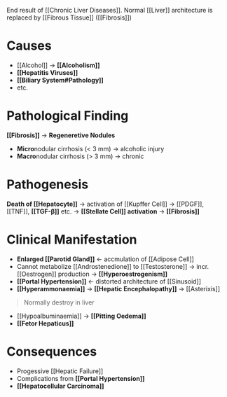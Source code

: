 End result of [[Chronic Liver Diseases]]. Normal [[Liver]] architecture is replaced by [[Fibrous Tissue]] ([[Fibrosis]])

# Causes
- [[Alcohol]] -> **[[Alcoholism]]**
- **[[Hepatitis Viruses]]**
- **[[Biliary System#Pathology]]**
- etc.

# Pathological Finding
**[[Fibrosis]]** -> **Regeneretive Nodules**
- **Micro**nodular cirrhosis (< 3 mm) -> alcoholic injury
- **Macro**nodular cirrhosis (> 3 mm) -> chronic

# Pathogenesis
**Death of [[Hepatocyte]]** -> activation of [[Kupffer Cell]] -> [[PDGF]], [[TNF]], **[[TGF-β]]** etc. -> **[[Stellate Cell]] activation** -> **[[Fibrosis]]** 

# Clinical Manifestation
- **Enlarged [[Parotid Gland]]** <- accmulation of [[Adipose Cell]]
- Cannot metabolize [[Androstenedione]] to [[Testosterone]] -> incr. [[Oestrogen]] production -> **[[Hyperoestrogenism]]** 
- **[[Portal Hypertension]]** <- distorted architecture of [[Sinusoid]]
- **[[Hyperammonaemia]]** -> **[[Hepatic Encephalopathy]]** -> [[Asterixis]]
> Normally destroy in liver
- [[Hypoalbuminaemia]] -> **[[Pitting Oedema]]**
- **[[Fetor Hepaticus]]**

# Consequences
- Progessive [[Hepatic Failure]]
- Complications from **[[Portal Hypertension]]**
- **[[Hepatocellular Carcinoma]]**


